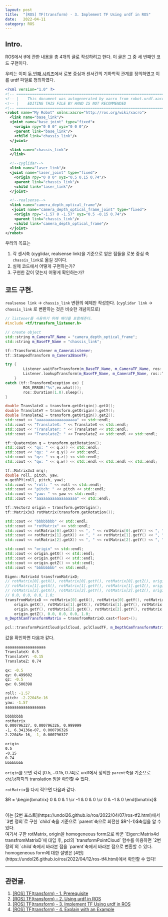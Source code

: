 ```yaml
---
layout: post
title:  "[ROS] TF(transform) - 3. Implement TF Using urdf in ROS"
date:   2022-04-11
category: ROS
---
```


## Intro.
ROS에서 tf에 관한 내용을 총 4개의 글로 작성하려고 한다. 이 글은 그 중 세 번째인 코드 구현이다. 

우리는 이미 [두 번째 시리즈](https://undol26.github.io/ros/2022/04/07/ros-tf2.html)에서 로봇 중심과 센서간의 기하학적 관계를 정의하였고 이를 urdf 파일로 정의하였다.

```xml
<?xml version="1.0" ?>
<!-- =================================================================================== -->
<!-- |    This document was autogenerated by xacro from robot.urdf.xacro               | -->
<!-- |    EDITING THIS FILE BY HAND IS NOT RECOMMENDED                                 | -->
<!-- =================================================================================== -->
<robot name="My Robot" xmlns:xacro="http://ros.org/wiki/xacro">
  <link name="base_link"/>
  <joint name="base_joint" type="fixed">
    <origin rpy="0 0 0" xyz="0 0 0"/>
    <parent link="base_link"/>
    <child link="chassis_link"/>
  </joint>

  <link name="chassis_link">
  </link>

  <!--cyglidar-->
  <link name="laser_link"/>
  <joint name="laser_joint" type="fixed">
    <origin rpy="0 0 0" xyz="0.5 0.15 0.74"/>
    <parent link="chassis_link"/>
    <child link="laser_link"/>
  </joint>

  <!--realsense-->
  <link name="camera_depth_optical_frame"/>
   <joint name="camera_depth_optical_frame_joint" type="fixed">
    <origin rpy="-1.57 0 -1.57" xyz="0.5 -0.15 0.74"/>
    <parent link="chassis_link"/>
    <child link="camera_depth_optical_frame"/>
  </joint>
</robot>
```

우리의 목표는
1. 각 센서축 (cyglidar, realsense link)을 기준으로 얻은 점들을 로봇 중심 축 `chassis_link`로 옮길 것이다.
2. 실제 코드에서 어떻게 구현하는가?
3. 구현한 값이 맞는지 어떻게 확인하는가?

## 코드 구현.
`realsense link` -> `chassis_link` 변환의 예제만 작성한다. (`cyglidar link` -> `chassis_link` 로 변환하는 것은 비슷한 개념이므로)

```cpp
// listener를 사용하기 위해 해더를 포함해준다.
#include <tf/transform_listener.h>

// create object
std::string m_CameraTF_Name = "camera_depth_optical_frame";
std::string m_BaseTF_Name = "chassis_link";

tf::TransformListener m_CameraListener;
tf::StampedTransform m_Camera2BaseTF;

try {
        Listener.waitForTransform(m_BaseTF_Name, m_CameraTF_Name, ros::Time(0), ros::Duration(1.5));
        Listener.lookupTransform(m_BaseTF_Name, m_CameraTF_Name, ros::Time(0), transform);
    }
catch (tf::TransformException ex) {
        ROS_ERROR("%s",ex.what());
        ros::Duration(1.0).sleep();
}

double TranslateX = transform.getOrigin().getX();
double TranslateY = transform.getOrigin().getY();
double TranslateZ = transform.getOrigin().getZ();
std::cout << "aaaaaaaaaaaaaaaaaa" << std::endl;
std::cout << "TranslateX: " << TranslateX << std::endl;
std::cout << "TranslateY: " << TranslateY << std::endl;
std::cout << "TranslateZ: " << TranslateZ << std::endl << std::endl;

tf::Quaternion q = transform.getRotation();
std::cout << "qx: " << q.x() << std::endl;
std::cout << "qy: " << q.y() << std::endl;
std::cout << "qz: " << q.z() << std::endl;
std::cout << "qw: " << q.w() << std::endl << std::endl << std::endl;

tf::Matrix3x3 m(q);
double roll, pitch, yaw;
m.getRPY(roll, pitch, yaw);
std::cout << "roll: " << roll << std::endl;
std::cout << "pitch: " << pitch << std::endl;
std::cout << "yaw: " << yaw << std::endl;
std::cout << "aaaaaaaaaaaaaaaaaa" << std::endl;

tf::Vector3 origin = transform.getOrigin();
tf::Matrix3x3 rotMatrix(transform.getRotation());

std::cout << "bbbbbbbb" << std::endl;
std::cout << "rotMatrix" << std::endl;
std::cout << rotMatrix[0].getX() << ", " << rotMatrix[0].getY() << ", " << rotMatrix[0].getZ() << std::endl;
std::cout << rotMatrix[1].getX() << ", " << rotMatrix[1].getY() << ", " << rotMatrix[1].getZ() << std::endl;
std::cout << rotMatrix[2].getX() << ", " << rotMatrix[2].getY() << ", " << rotMatrix[2].getZ() << std::endl << std::endl;

std::cout << "origin" << std::endl;
std::cout << origin.getX() << std::endl;
std::cout << origin.getY() << std::endl;
std::cout << origin.getZ() << std::endl;
std::cout << "bbbbbbbb" << std::endl;

Eigen::Matrix4d transfromMatrixD;
// rotMatrix[0].getX(), rotMatrix[0].getY(), rotMatrix[0].getZ(), origin.getX(),
// rotMatrix[1].getX(), rotMatrix[1].getY(), rotMatrix[1].getZ(), origin.getY(),
// rotMatrix[2].getX(), rotMatrix[2].getY(), rotMatrix[2].getZ(), origin.getZ(),
// 0.0, 0.0, 0.0, 1.0;
transfromMatrixD << rotMatrix[0].getX(), rotMatrix[0].getY(), rotMatrix[0].getZ(),
    origin.getX(), rotMatrix[1].getX(), rotMatrix[1].getY(), rotMatrix[1].getZ(),
    origin.getY(), rotMatrix[2].getX(), rotMatrix[2].getY(), rotMatrix[2].getZ(),
    origin.getZ(), 0.0, 0.0, 0.0, 1.0;
m_DepthCamTransformMatrix = transfromMatrixD.cast<float>();

pcl::transformPointCloud(pclCloud, pclCloudTF, m_DepthCamTransformMatrix);
```

값을 확인하면 다음과 같다.
```bash
aaaaaaaaaaaaaaaaaa
TranslateX: 0.5
TranslateY: -0.15
TranslateZ: 0.74

qx: -0.5
qy: 0.499602
qz: -0.5
qw: 0.500398

roll: -1.57
pitch: -2.22045e-16
yaw: -1.57
aaaaaaaaaaaaaaaaaa

bbbbbbbb
rotMatrix
0.000796327, 0.000796326, 0.999999
-1, 6.34136e-07, 0.000796326
2.22045e-16, -1, 0.000796327

origin
0.5
-0.15
0.74
bbbbbbbb
```

`origin`를 보면 각각 $[0.5, -0.15, 0.74]$로 urdf에서 정의한 `parent`축을 기준으로 `child`까지의 translation 임을 확인할 수 있다.

`rotMatrix`를 다시 적으면 다음과 같다.

$R = \begin{bmatrix} 0 & 0 & 1 \cr -1 & 0 & 0 \cr 0 & -1 & 0 \end{bmatrix}$

<br>
이는 [2번 포스트](https://undol26.github.io/ros/2022/04/07/ros-tf2.html)에서 `3번 정의`로 구한 `child`축을 기준으로 `parent`축으로 회전한 $R^{-1}$축임을 알 수 있다.

<br>
여기서 구한 rotMatrix, origin을 homogeneous form으로 바꾼 `Eigen::Matrix4d transfromMatrixD`에 대입 후, pcl의 `transformPointCloud` 함수를 이용하면 `2번 정의`의 `child`축에서 바라본 점을 `parent`축에서 바라본 점으로 변환할 수 있다.

<br>
homogeneous form에 대한 설명은 [4편](https://undol26.github.io/ros/2022/04/12/ros-tf4.html)에서 확인할 수 있다!

---
## 관련글.
1. [[ROS] TF(transform) - 1. Prerequisite](https://undol26.github.io/ros/2022/03/29/ros-tf1.html)
2. [[ROS] TF(transform) - 2. Using urdf in ROS](https://undol26.github.io/ros/2022/04/07/ros-tf2.html)
3. [[ROS] TF(transform) - 3. Implement TF Using urdf in ROS](https://undol26.github.io/ros/2022/04/11/ros-tf3.html)
4. [[ROS] TF(transform) - 4. Explain with an Example](https://undol26.github.io/ros/2022/04/12/ros-tf4.html)